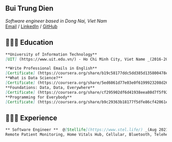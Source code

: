 ## Bui Trung Dien
_Software engineer based in Dong Nai, Viet Nam_ <br>
[Email](mailto:buitrungdien1406@gmail.com) / [LinkedIn](https://www.linkedin.com/in/dien-bui-a90571119/) / [GitHub](https://github.com/BuiDien) 

## 👩🏼‍🎓 Education
```markdown
**University of Information Technology**
[UIT] (https://www.uit.edu.vn/) - Ho Chi Minh City, Viet Name _(2016-2021)

**Write Professional Emails in English** 
[Certificate] (https://coursera.org/share/b19c58177ddc5dd385d135800478e8c3)
**What is Data Science?** 
[Certificate] (https://coursera.org/share/5ed6061d77e03e0f6199923208d2602d)
**Foundations: Data, Data, Everywhere** 
[Certificate] (https://coursera.org/share/cf295902df6d41938eea80d7f5f92916)
**Programming for Everybody** 
[Certificate] (https://coursera.org/share/b9c29363b18177f5dfe86cf42061ecd7) 
```
## 👩🏼‍💻 Experience
```markdown
** Software Engineer **  @[Stellife](https://www.stel.life/) _(Aug 2021 - Present)
Remote Patient Monitoring, Home Vitals Hub, Cellular, Bluetooth, Telehealth, Connected Care, and digital health.
```


